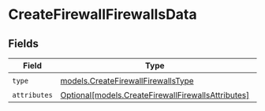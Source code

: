 # CreateFirewallFirewallsData


## Fields

| Field                                                                                                | Type                                                                                                 | Required                                                                                             | Description                                                                                          |
| ---------------------------------------------------------------------------------------------------- | ---------------------------------------------------------------------------------------------------- | ---------------------------------------------------------------------------------------------------- | ---------------------------------------------------------------------------------------------------- |
| `type`                                                                                               | [models.CreateFirewallFirewallsType](../models/createfirewallfirewallstype.md)                       | :heavy_check_mark:                                                                                   | N/A                                                                                                  |
| `attributes`                                                                                         | [Optional[models.CreateFirewallFirewallsAttributes]](../models/createfirewallfirewallsattributes.md) | :heavy_minus_sign:                                                                                   | N/A                                                                                                  |
